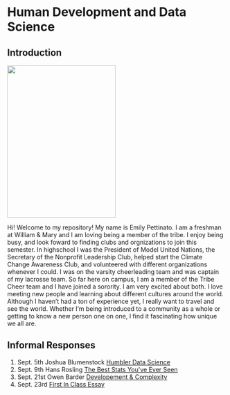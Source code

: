 # Human Development and Data Science
## Introduction
<img src="https://user-images.githubusercontent.com/89988142/133652024-2420e019-eb34-412c-96e2-6c56bffc0c50.jpeg" width="250" height="350">

Hi! Welcome to my repository! My name is Emily Pettinato. I am a freshman at William & Mary and  I am loving being a member of the tribe. I enjoy being busy, and look foward to finding clubs and orgnizations to join this semester. In highschool I was the President of Model United Nations, the Secretary of the Nonprofit Leadership Club, helped start the Climate Change Awareness Club, and volunteered with different organizations whenever I could. I was on the varsity cheerleading team and was captain of my lacrosse team. So far here on campus, I am a member of the Tribe Cheer team and I have joined a sorority. I am very excited about both. I love meeting new people and learning about different cultures around the world. Although I haven’t had a ton of experience yet, I really want to travel and see the world. Whether I’m being introduced to a community as a whole or getting to know a new person one on one, I find it fascinating how unique we all are.

## Informal Responses

1. Sept. 5th Joshua Blumenstock [Humbler Data Science](blumenstock.md)
2. Sept. 9th Hans Rosling [The Best Stats You've Ever Seen](rosling.md)
3. Sept. 21st Owen Barder [Developement & Complexity](barder.md)
4. Sept. 23rd [First In Class Essay](classone.md)

